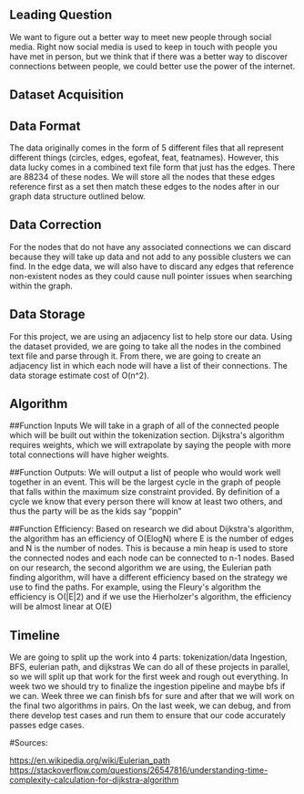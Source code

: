 ## Leading Question 
We want to figure out a better way to meet new people through social media. Right now social media is used to keep in touch with people you have met in person, but we think that if there was a better way to discover connections between people, we could better use the power of the internet. 

## Dataset Acquisition
## Data Format
The data originally comes in the form of 5 different files that all represent different things (circles, edges, egofeat, feat, featnames). However, this data lucky comes in a combined text file form that just has the edges. There are 88234 of these nodes. We will store all the nodes that these edges reference first as a set then match these edges to the nodes after in our graph data structure outlined below. 

## Data Correction
For the nodes that do not have any associated connections we can discard because they will take up data and not add to any possible clusters we can find. In the edge data, we will also have to discard any edges that reference non-existent nodes as they could cause null pointer issues when searching within the graph.

## Data Storage
For this project, we are using an adjacency list to help store our data. Using the dataset provided, we are going to take all the nodes in the combined text file and parse through it. From there, we are going to create an adjacency list in which each node will have a list of their connections. The data storage estimate cost of O(n^2).




## Algorithm 

##Function Inputs
We will take in a graph of all of the connected people which will be built out within the tokenization section. Dijkstra's algorithm requires weights, which we will extrapolate by saying the people with more total connections will have higher weights.

##Function Outputs: 
We will output a list of people who would work well together in an event. This will be the largest cycle in the graph of people that falls within the maximum size constraint provided. By definition of a cycle we know that every person there will know at least two others, and thus the party will be as the kids say “poppin”



##Function Efficiency: 
Based on research we did about Dijkstra's algorithm, the algorithm has an efficiency of O(ElogN) where E is the number of edges and N is the number of nodes. This is because a min heap is used to store the connected nodes and each node can be connected to n-1 nodes. Based on our research, the second algorithm we are using, the Eulerian path finding algorithm, will have a different efficiency based on the strategy we use to find the paths. For example, using the Fleury's algorithm the efficiency is O(|E|2) and if we use the Hierholzer's algorithm, the efficiency will be almost linear at O(E)



## Timeline
We are going to split up the work into 4 parts: tokenization/data Ingestion, BFS, eulerian path, and dijkstras
We can do all of these projects in parallel, so we will split up that work for the first week and rough out everything. In week two we should try to finalize the ingestion pipeline and maybe bfs if we can. Week three we can finish bfs for sure and after that we will work on the final two algorithms in pairs. On the last week, we can debug, and from there develop test cases and run them to ensure that our code accurately passes edge cases.





#Sources:

https://en.wikipedia.org/wiki/Eulerian_path
https://stackoverflow.com/questions/26547816/understanding-time-complexity-calculation-for-dijkstra-algorithm



